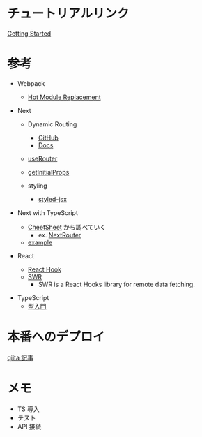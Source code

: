 # チュートリアルリンク

[Getting Started](https://nextjs.org/learn/basics/getting-started)

# 参考

- Webpack
  - [Hot Module Replacement](https://webpack.js.org/concepts/hot-module-replacement/)
- Next

  - Dynamic Routing

    - [GitHub](https://github.com/zeit/next.js/tree/canary/examples/dynamic-routing)
    - [Docs](https://nextjs.org/docs/routing/dynamic-routes)

  - [useRouter](https://nextjs.org/docs/api-reference/next/router#userouter)
  - [getInitialProps](https://nextjs.org/docs/api-reference/data-fetching/getInitialProps)
  - styling
    - [styled-jsx](https://github.com/zeit/styled-jsx)

- Next with TypeScript

  - [CheetSheet](https://www.saltycrane.com/cheat-sheets/typescript/next.js/latest/) から調べていく
    - ex. [NextRouter](https://github.com/zeit/next.js/blob/v9.1.4/packages/next/next-server/lib/router/router.ts)
  - [example](https://github.com/zeit/next.js/tree/canary/examples/with-typescript)

- React

  - [React Hook](https://reactjs.org/docs/hooks-intro.html)
  - [SWR](https://github.com/zeit/swr)
    - SWR is a React Hooks library for remote data fetching.

* TypeScript
  - [型入門](https://qiita.com/uhyo/items/e2fdef2d3236b9bfe74a#%E9%85%8D%E5%88%97%E5%9E%8B)

# 本番へのデプロイ

[qiita 記事](https://qiita.com/longtime1116/items/18553e43bfb44cbc9d81)

# メモ

- TS 導入
- テスト
- API 接続
